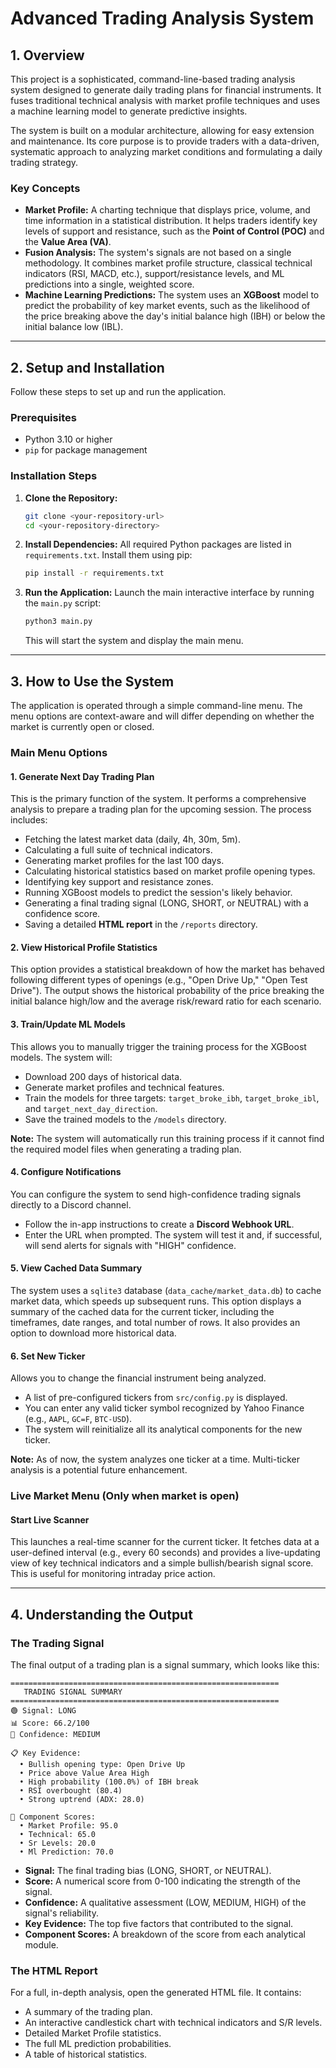 # Advanced Trading Analysis System

## 1. Overview

This project is a sophisticated, command-line-based trading analysis system designed to generate daily trading plans for financial instruments. It fuses traditional technical analysis with market profile techniques and uses a machine learning model to generate predictive insights.

The system is built on a modular architecture, allowing for easy extension and maintenance. Its core purpose is to provide traders with a data-driven, systematic approach to analyzing market conditions and formulating a daily trading strategy.

### Key Concepts
- **Market Profile:** A charting technique that displays price, volume, and time information in a statistical distribution. It helps traders identify key levels of support and resistance, such as the **Point of Control (POC)** and the **Value Area (VA)**.
- **Fusion Analysis:** The system's signals are not based on a single methodology. It combines market profile structure, classical technical indicators (RSI, MACD, etc.), support/resistance levels, and ML predictions into a single, weighted score.
- **Machine Learning Predictions:** The system uses an **XGBoost** model to predict the probability of key market events, such as the likelihood of the price breaking above the day's initial balance high (IBH) or below the initial balance low (IBL).

---

## 2. Setup and Installation

Follow these steps to set up and run the application.

### Prerequisites
- Python 3.10 or higher
- `pip` for package management

### Installation Steps

1.  **Clone the Repository:**
    ```bash
    git clone <your-repository-url>
    cd <your-repository-directory>
    ```

2.  **Install Dependencies:**
    All required Python packages are listed in `requirements.txt`. Install them using pip:
    ```bash
    pip install -r requirements.txt
    ```

3.  **Run the Application:**
    Launch the main interactive interface by running the `main.py` script:
    ```bash
    python3 main.py
    ```
    This will start the system and display the main menu.

---

## 3. How to Use the System

The application is operated through a simple command-line menu. The menu options are context-aware and will differ depending on whether the market is currently open or closed.

### Main Menu Options

#### 1. Generate Next Day Trading Plan
This is the primary function of the system. It performs a comprehensive analysis to prepare a trading plan for the upcoming session. The process includes:
-   Fetching the latest market data (daily, 4h, 30m, 5m).
-   Calculating a full suite of technical indicators.
-   Generating market profiles for the last 100 days.
-   Calculating historical statistics based on market profile opening types.
-   Identifying key support and resistance zones.
-   Running XGBoost models to predict the session's likely behavior.
-   Generating a final trading signal (LONG, SHORT, or NEUTRAL) with a confidence score.
-   Saving a detailed **HTML report** in the `/reports` directory.

#### 2. View Historical Profile Statistics
This option provides a statistical breakdown of how the market has behaved following different types of openings (e.g., "Open Drive Up," "Open Test Drive"). The output shows the historical probability of the price breaking the initial balance high/low and the average risk/reward ratio for each scenario.

#### 3. Train/Update ML Models
This allows you to manually trigger the training process for the XGBoost models. The system will:
-   Download 200 days of historical data.
-   Generate market profiles and technical features.
-   Train the models for three targets: `target_broke_ibh`, `target_broke_ibl`, and `target_next_day_direction`.
-   Save the trained models to the `/models` directory.

**Note:** The system will automatically run this training process if it cannot find the required model files when generating a trading plan.

#### 4. Configure Notifications
You can configure the system to send high-confidence trading signals directly to a Discord channel.
-   Follow the in-app instructions to create a **Discord Webhook URL**.
-   Enter the URL when prompted. The system will test it and, if successful, will send alerts for signals with "HIGH" confidence.

#### 5. View Cached Data Summary
The system uses a `sqlite3` database (`data_cache/market_data.db`) to cache market data, which speeds up subsequent runs. This option displays a summary of the cached data for the current ticker, including the timeframes, date ranges, and total number of rows. It also provides an option to download more historical data.

#### 6. Set New Ticker
Allows you to change the financial instrument being analyzed.
-   A list of pre-configured tickers from `src/config.py` is displayed.
-   You can enter any valid ticker symbol recognized by Yahoo Finance (e.g., `AAPL`, `GC=F`, `BTC-USD`).
-   The system will reinitialize all its analytical components for the new ticker.

**Note:** As of now, the system analyzes one ticker at a time. Multi-ticker analysis is a potential future enhancement.

### Live Market Menu (Only when market is open)

#### Start Live Scanner
This launches a real-time scanner for the current ticker. It fetches data at a user-defined interval (e.g., every 60 seconds) and provides a live-updating view of key technical indicators and a simple bullish/bearish signal score. This is useful for monitoring intraday price action.

---

## 4. Understanding the Output

### The Trading Signal
The final output of a trading plan is a signal summary, which looks like this:

```
============================================================
   TRADING SIGNAL SUMMARY
============================================================
🟢 Signal: LONG
📊 Score: 66.2/100
🎯 Confidence: MEDIUM

📋 Key Evidence:
  • Bullish opening type: Open Drive Up
  • Price above Value Area High
  • High probability (100.0%) of IBH break
  • RSI overbought (80.4)
  • Strong uptrend (ADX: 28.0)

🎯 Component Scores:
  • Market Profile: 95.0
  • Technical: 65.0
  • Sr Levels: 20.0
  • Ml Prediction: 70.0
```
- **Signal:** The final trading bias (LONG, SHORT, or NEUTRAL).
- **Score:** A numerical score from 0-100 indicating the strength of the signal.
- **Confidence:** A qualitative assessment (LOW, MEDIUM, HIGH) of the signal's reliability.
- **Key Evidence:** The top five factors that contributed to the signal.
- **Component Scores:** A breakdown of the score from each analytical module.

### The HTML Report
For a full, in-depth analysis, open the generated HTML file. It contains:
-   A summary of the trading plan.
-   An interactive candlestick chart with technical indicators and S/R levels.
-   Detailed Market Profile statistics.
-   The full ML prediction probabilities.
-   A table of historical statistics.
